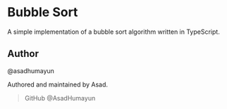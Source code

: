 # Bubble Sort

A simple implementation of a bubble sort algorithm written in TypeScript.


## Author
@asadhumayun

Authored and maintained by Asad.
> GitHub @AsadHumayun
